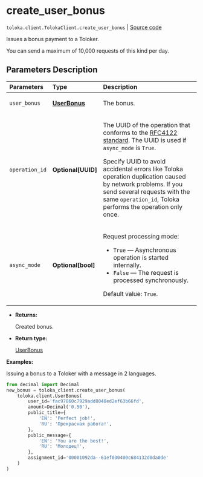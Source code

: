 # create_user_bonus
`toloka.client.TolokaClient.create_user_bonus` | [Source code](https://github.com/Toloka/toloka-kit/blob/v1.2.1/src/client/__init__.py#L3081)

Issues a bonus payment to a Toloker.


You can send a maximum of 10,000 requests of this kind per day.

## Parameters Description

| Parameters | Type | Description |
| :----------| :----| :-----------|
`user_bonus`|**[UserBonus](toloka.client.user_bonus.UserBonus.md)**|<p>The bonus.</p>
`operation_id`|**Optional\[UUID\]**|<p>The UUID of the operation that conforms to the [RFC4122 standard](https://tools.ietf.org/html/rfc4122). The UUID is used if `async_mode` is `True`.</p> <p>Specify UUID to avoid accidental errors like Toloka operation duplication caused by network problems. If you send several requests with the same `operation_id`, Toloka performs the operation only once.</p>
`async_mode`|**Optional\[bool\]**|<p>Request processing mode:</p> <ul> <li>`True` — Asynchronous operation is started internally.</li> <li>`False` — The request is processed synchronously.</li> </ul> <p></p><p>Default value: `True`.</p>

* **Returns:**

  Created bonus.

* **Return type:**

  [UserBonus](toloka.client.user_bonus.UserBonus.md)

**Examples:**

Issuing a bonus to a Toloker with a message in 2 languages.

```python
from decimal import Decimal
new_bonus = toloka_client.create_user_bonus(
    toloka.client.UserBonus(
        user_id='fac97860c7929add8048ed2ef63b66fd',
        amount=Decimal('0.50'),
        public_title={
            'EN': 'Perfect job!',
            'RU': 'Прекрасная работа!',
        },
        public_message={
            'EN': 'You are the best!',
            'RU': 'Молодец!',
        },
        assignment_id='00001092da--61ef030400c684132d0da0de'
    )
)
```
